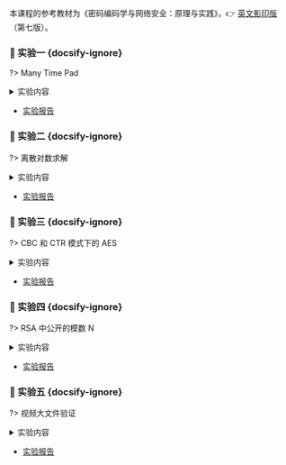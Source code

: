<style>
    .crisp-client, #vcomments {
        display: none;
    }
</style>

本课程的参考教材为《密码编码学与网络安全：原理与实践》，👉 [英文影印版](course/cryptography/cryptography-and-network-security_principles-and-practice-7th-global-edition.pdf ':ignore')（第七版）。


### 🔬 实验一 {docsify-ignore}

?> Many Time Pad

<details>
<summary>实验内容</summary>

> 【时间】 5 月 23 号（周六）晚上
> 
> 【编程语言】 Python（推荐）或者 C/C++
> 
> 【实验目的】
> 
> 1. 了解流密码的结构特点；
> 2. 掌握 One-time Pad 的一般具体实现；
> 3. 通过使用 Python（推荐）或者 C，编程实现一个流密码加密示例的破解，进一步认识在流密码加密中多次使用相同密钥导致的问题。
> 
> 【实验内容】
> 
> 在掌握流密码结构的基础上，通过本实验观察使用相同流密码密钥加密多个明文导致的严重后果。
> 
> 附件 [ciphertext.txt](course/cryptography/lab-1-ciphertext.txt ':ignore') 有 11 个十六进制编码的密文，它们是使用流密码加密 11 个明文的结果，所有密文都使用相同的流密码密钥。
> 
> 实验的目标是解密最后一个密文，并提交明文消息。
> 
>   
> 提示：
> 
> 1. 对密文进行异或，并考虑当空格与 [a ~ z, A ~ Z] 中的字符进行异或时会发生什么。
> 2. 附件 [encrypt.py](course/cryptography/lab-1-encrypt.py ':ignore') 是用于生成密文的 Python 示例程序（不影响实验，仅供参考）。 

</details>

- [实验报告](course/cryptography/lab-1.md)

### 🔬 实验二 {docsify-ignore}

?> 离散对数求解

<details>
<summary>实验内容</summary>

> 【时间】5 月 30 号（周六）晚上
> 
> 【编程语言】Python（推荐）或者 C/C++
> 
> 【实验目的】
> 
> 1. 掌握与密码学相关的基础数论知识；
> 2. 通过使用 Python（推荐）或者 C，利用中间相遇攻击来编程实
>  
> 【实验内容】
> 实验内容和要求请见附件 [EXP2-Doc.pdf](course/cryptography/lab-2-EXP2-Doc.pdf ':ignore')
> 
> ```pdf
> course/cryptography/lab-2-EXP2-Doc.pdf
> ```

<!-- <font color=gray>docsify 的文档嵌入（嵌入多个 iframe）还有一点问题，修复 bug 前先使用 docsify-pdf-embed 插件来显示 </font> -->

</details>

- [实验报告](course/cryptography/lab-2.md)

### 🔬 实验三 {docsify-ignore}

?> CBC 和 CTR 模式下的 AES

<details>
<summary>实验内容</summary>

> 【时间】6 月 6 号（周六）晚上
> 
> 【地点】待定
> 
> 【编程语言】Python（推荐）或者 C/C++
> 
> 【实验目的】
> 1. 了解分组密码的结构特点；
> 2. 掌握传统分组密码结构 AES，以及 AES 在两种工作模式 CBC 和 CTR 下的实现；
> 3. 通过使用 Python（推荐）或者 C，编程分别实现 CBC 和 CTR 模式下的 AES 加密解密。
> 
> 【实验内容】
> 
> 在本次实验中，需要实现两个加密/解密系统，一个在密文分组链接模式（CBC）下使用 AES，另一个在计数器模式（CTR）中使用 AES。
> 
> 完成程序后，使用附件的 [test.txt](course/cryptography/lab-3-test.txt ':ignore') 中给出的四组密钥和密文（十六进制形式）来验证你的代码。
> 
> 【要求】：
> 1. 在两种模式下，16 字节的加密 IV 都要求是随机生成的，并被添加到密文前面；
> 2. 对于 CBC 加密，要求使用 PKCS5 填充方案；
> 3. 对于 AES 的基本实现，你可以使用现有的加密库，如 PyCrypto（Python），Crypto++（C++）或任何其他语言和库；
> 4. 要求自己实现 CBC 和 CTR 模式，而不是直接调用 AES 库的内置功能；

</details>

- [实验报告](course/cryptography/lab-3.md)

### 🔬 实验四 {docsify-ignore}

?> RSA 中公开的模数 N

<details>
<summary>实验内容</summary>

> 【时间】6 月 13 号（周六）晚上
> 
> 【地点】待定
> 
> 【编程语言】Python（推荐）或者 C/C++
>
> 【实验目的】
> 1. 了解公钥加密方案的一般结构；
> 2. 深入理解 RSA 加密原语的密钥生成；
> 3. 通过使用 Python（推荐）或者 C，编程实现对没有正确生成密钥的 RSA 的破解，提醒大家不要尝试自己随意实现加密原语。
>
> 【实验内容】
> 实验内容和要求请见附件 [EXP4-Doc.pdf](course/cryptography/lab-4-EXP4-Doc.pdf ':ignore')
>
> ```pdf
> course/cryptography/lab-4-EXP4-Doc.pdf
> ```

</details>

- [实验报告](course/cryptography/lab-4.md)

### 🔬 实验五 {docsify-ignore}

?> 视频大文件验证

<details>
<summary>实验内容</summary>

> 【时间】6 月 20 号（周六）晚上
> 
> 【地点】待定
> 
> 【编程语言】Python（推荐）或者 C/C++
>
> 【实验目的】
> 1. 掌握数据完整性、哈希函数、MAC 等概念；
> 2. 了解如何使用 MAC 来确保数据的完整性；
> 3. 通过使用 Python（推荐）或者 C，利用 SHA-256 对视频大文件进行认证，学习如何使用哈希链来的实现大文件的分块认证。
>
> 【实验内容】
> 实验内容和要求请见附件 [EXP5-Doc.pdf](course/cryptography/lab-5-EXP5-Doc.pdf ':ignore')
>
> ```pdf
> course/cryptography/lab-5-EXP5-Doc.pdf
> ```

</details>

- [实验报告](course/cryptography/lab-5.md)